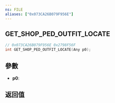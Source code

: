 ```yaml
---
ns: FILE
aliases: ["0x073CA26B079F956E"]
---
```

## GET_SHOP_PED_OUTFIT_LOCATE

```c
// 0x073CA26B079F956E 0x2798F56F
int GET_SHOP_PED_OUTFIT_LOCATE(Any p0);
```


## 參數
* **p0**: 

## 返回值

